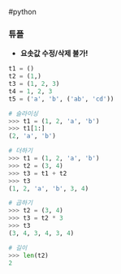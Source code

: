 ---
---
#python 
### 튜플

- **요솟값 수정/삭제 불가!**

```python
t1 = ()
t2 = (1,)
t3 = (1, 2, 3)
t4 = 1, 2, 3
t5 = ('a', 'b', ('ab', 'cd'))

# 슬라이싱
>>> t1 = (1, 2, 'a', 'b')
>>> t1[1:]
(2, 'a', 'b')

# 더하기
>>> t1 = (1, 2, 'a', 'b')
>>> t2 = (3, 4)
>>> t3 = t1 + t2
>>> t3
(1, 2, 'a', 'b', 3, 4)

# 곱하기
>>> t2 = (3, 4)
>>> t3 = t2 * 3
>>> t3
(3, 4, 3, 4, 3, 4)

# 길이
>>> len(t2)
2

```